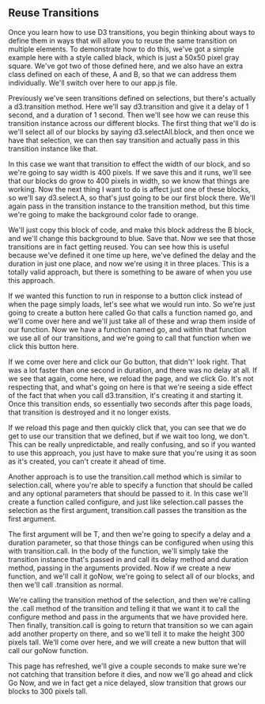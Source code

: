 ## Reuse Transitions

Once you learn how to use D3 transitions, you begin thinking about ways to define them in ways that will allow you to reuse the same transition on multiple elements. To demonstrate how to do this, we've got a simple example here with a style called black, which is just a 50x50 pixel gray square. We've got two of those defined here, and we also have an extra class defined on each of these, A and B, so that we can address them individually. We'll switch over here to our app.js file.

Previously we've seen transitions defined on selections, but there's actually a d3.transition method. Here we'll say d3.transition and give it a delay of 1 second, and a duration of 1 second. Then we'll see how we can reuse this transition instance across our different blocks. The first thing that we'll do is we'll select all of our blocks by saying d3.selectAll.block, and then once we have that selection, we can then say transition and actually pass in this transition instance like that.

In this case we want that transition to effect the width of our block, and so we're going to say width is 400 pixels. If we save this and it runs, we'll see that our blocks do grow to 400 pixels in width, so we know that things are working. Now the next thing I want to do is affect just one of these blocks, so we'll say d3.select.A, so that's just going to be our first block there. We'll again pass in the transition instance to the transition method, but this time we're going to make the background color fade to orange.

We'll just copy this block of code, and make this block address the B block, and we'll change this background to blue. Save that. Now we see that those transitions are in fact getting reused. You can see how this is useful because we've defined it one time up here, we've defined the delay and the duration in just one place, and now we're using it in three places. This is a totally valid approach, but there is something to be aware of when you use this approach.

If we wanted this function to run in response to a button click instead of when the page simply loads, let's see what we would run into. So we're just going to create a button here called Go that calls a function named go, and we'll come over here and we'll just take all of these and wrap them inside of our function. Now we have a function named go, and within that function we use all of our transitions, and we're going to call that function when we click this button here.

If we come over here and click our Go button, that didn't' look right. That was a lot faster than one second in duration, and there was no delay at all. If we see that again, come here, we reload the page, and we click Go. It's not respecting that, and what's going on here is that we're seeing a side effect of the fact that when you call d3.transition, it's creating it and starting it. Once this transition ends, so essentially two seconds after this page loads, that transition is destroyed and it no longer exists.

If we reload this page and then quickly click that, you can see that we do get to use our transition that we defined, but if we wait too long, we don't. This can be really unpredictable, and really confusing, and so if you wanted to use this approach, you just have to make sure that you're using it as soon as it's created, you can't create it ahead of time.

Another approach is to use the transition.call method which is similar to selection.call, where you're able to specify a function that should be called and any optional parameters that should be passed to it. In this case we'll create a function called configure, and just like selection.call passes the selection as the first argument, transition.call passes the transition as the first argument.

The first argument will be T, and then we're going to specify a delay and a duration parameter, so that those things can be configured when using this with transition.call. In the body of the function, we'll simply take the transition instance that's passed in and call its delay method and duration method, passing in the arguments provided. Now if we create a new function, and we'll call it goNow, we're going to select all of our blocks, and then we'll call .transition as normal.

We're calling the transition method of the selection, and then we're calling the .call method of the transition and telling it that we want it to call the configure method and pass in the arguments that we have provided here. Then finally, transition.call is going to return that transition so we can again add another property on there, and so we'll tell it to make the height 300 pixels tall. We'll come over here, and we will create a new button that will call our goNow function.

This page has refreshed, we'll give a couple seconds to make sure we're not catching that transition before it dies, and now we'll go ahead and click Go Now, and we in fact get a nice delayed, slow transition that grows our blocks to 300 pixels tall.

